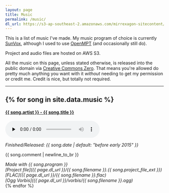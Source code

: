 ```yaml
---
layout: page
title: Music
permalink: /music/
dl_url: https://s3-ap-southeast-2.amazonaws.com/mirrexagon-sitecontent/music
---
```


This is a list of music I've made. My music program of choice is currently [SunVox](http://warmplace.ru/soft/sunvox/), although I used to use [OpenMPT](https://openmpt.org/) (and occasionally still do).

Project and audio files are hosted on AWS S3.

All the music on this page, unless stated otherwise, is released into the public domain via [Creative Commons Zero](https://creativecommons.org/publicdomain/zero/1.0/). That means you're allowed do pretty much anything you want with it *without* needing to get my permission or credit me. Credit is nice, but totally not required.

---
{% for song in site.data.music %}
---

#### **<a name="{{ song.filename}}" href="#{{ song.filename }}">{{ song.artist }} - {{ song.title }}</a>**
<audio controls preload="none">
	<source src="{{ page.dl_url }}/vorbis/{{ song.filename }}.ogg" type="audio/ogg">
</audio>

*Finished/Released: {{ song.date | default: "before early 2015" }}*

{{ song.comment | newline_to_br }}

*Made with {{ song.program }} <br />
[Project file]({{ page.dl_url }}/{{ song.filename }}.{{ song.project_file_ext }}) <br />
[FLAC]({{ page.dl_url }}/{{ song.filename }}.flac) <br />
[Ogg Vorbis]({{ page.dl_url }}/vorbis/{{ song.filename }}.ogg) <br />*
{% endfor %}
